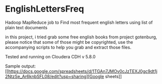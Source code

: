 # EnglishLettersFreq
Hadoop MapReduce job to Find most frequent english letters using list of plain text documents

in this project, i tried grab some free english books from project gotenburg, 
please notice that some of those might be copyrighted, use the accompanying scripts to help 
you grab and extract those files. 

Tested and running on Cloudera CDH v 5.8.0


Sample output:
[[https://docs.google.com/spreadsheets/d/1TGAn7JMOv0cJzTEXJ0gc9dt1j2NtzSe_Ar6knbSFL08/edit?usp=sharing][Google sheets]]
